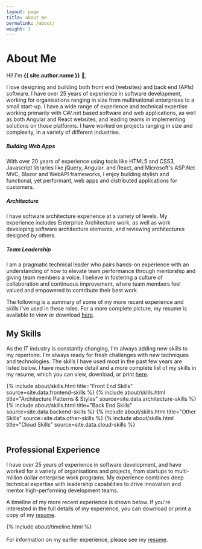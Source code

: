 ```yaml
---
layout: page
title: about me
permalink: /about/
weight: 1
---
```


<style>
    codersrank-work-experience {
        --date-font-size: 0;
    }
</style>

# **About Me**

Hi! I'm **{{ site.author.name }}** :wave:,<br>

I love designing and building both front end (websites) and back end (APIs) software. I have over 25 years of experience in software development, working for organisations ranging in size from multinational enterprises to a small start-up. I have a wide range of experience and technical expertise working primarily with C#/.net based software and web applications, as well as both Angular and React websites, and leading teams in implementing solutions on those platforms. I have worked on projects ranging in size and complexity, in a variety of different industries.

<div class="row">
    <div class="col-lg-4 text-center wow animated fadeIn" data-wow-delay=".15s">
        <div class="project card">
            <div class="card-body text-themed">
                <h5 class="card-title"> 
                    <i class="fab fa-html5"></i>
                    Building Web Apps
                </h5>
                <p>With over 20 years of experience using tools like HTML5 and CSS3, Javascript libraries like jQuery, Angular. and React, and Microsoft's ASP.Net MVC, Blazor and WebAPI frameworks, I enjoy building stylish and functional, yet performant, web apps and distributed applications for customers.</p>
            </div>
        </div>
    </div>
    <div class="col-lg-4 text-center wow animated fadeIn" data-wow-delay=".3s">
        <div class="project card">
            <div class="card-body text-themed">
                <h5 class="card-title"> 
                    <i class="fas fa-sitemap"></i>
                    Architecture
                </h5>
                <p>I have software architecture experience at a variety of levels. My experience includes Enterprise Architecture work, as well as work developing software architecture elements, and reviewing architectures designed by others.</p>
            </div>
        </div>
    </div>
    <div class="col-lg-4 text-center wow animated fadeIn" data-wow-delay=".45s">
        <div class="project card">
            <div class="card-body text-themed">
                <h5 class="card-title"> 
                    <i class="fas fa-users-cog"></i>
                    Team Leadership
                </h5>
                <p>I am a pragmatic technical leader who pairs hands-on experience with an understanding of how to elevate team performance through mentorship and giving team members a voice. I believe in fostering a culture of collaboration and continuous improvement, where team members feel valued and empowered to contribute their best work.</p>
            </div>
        </div>
    </div>
</div>

The following is a summary of some of my more recent experience and skills I've used in these roles. For a more complete picture, my resume is available to view or download <a href="/resume.pdf" target="_blank">here</a>.

## My Skills

As the IT industry is constantly changing, I'm always adding new skills to my repertoire. I'm always ready for fresh challenges with new techniques and technologies. The skills I have used most in the past few years are listed below. I have much more detail and a more complete list of my skills in my resume, which you can view, download, or print <a href="/resume.pdf" target="_blank">here</a>.

<div class="card-columns m-3 mt-5">
{% include about/skills.html title="Front End Skills" source=site.data.frontend-skills %}
{% include about/skills.html title="Architecture Patterns & Styles" source=site.data.architecture-skills %}
{% include about/skills.html title="Back End Skills" source=site.data.backend-skills %}
{% include about/skills.html title="Other Skills" source=site.data.other-skills %}
{% include about/skills.html title="Cloud Skills" source=site.data.cloud-skills %}
</div>

<br />

## Professional Experience

I have over 25 years of experience in software development, and have worked for a variety of organisations and projects, from startups to multi-million dollar enterprise work programs. My experience combines deep technical expertise with leadership capabilities to drive innovation and mentor high-performing development teams.

A timeline of my more recent experience is shown below. If you're interested in the full details of my experience, you can download or print a copy of my <a href="/resume.pdf" target="_blank">resume</a>.
<br />

<div class="row">
{% include about/timeline.html %}
</div>

<br />
For information on my earlier experience, please see my <a href="/resume.pdf" target="_blank">resume</a>.
